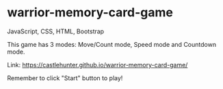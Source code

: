 # warrior-memory-card-game

JavaScript, CSS, HTML, Bootstrap

This game has 3 modes: Move/Count mode, Speed mode and Countdown mode.

Link:
https://castlehunter.github.io/warrior-memory-card-game/

Remember to click "Start" button to play!
